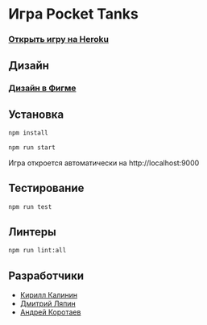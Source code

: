 # Игра Pocket Tanks
### [Открыть игру на Heroku](https://pocketanks.herokuapp.com/)

## Дизайн
### [Дизайн в Фигме](https://www.figma.com/file/VQfJFBznJXtKE6i0qTMfLe/Layout?node-id=0%3A1)

## Установка
<a name="install"></a>
<a name="installstart"></a>
```sh
npm install
```

```sh
npm run start
```

Игра откроется автоматически на http://localhost:9000

## Тестирование
<a name="install"></a>
<a name="installstart"></a>
```sh
npm run test
```

## Линтеры
<a name="install"></a>
<a name="installstart"></a>
```sh
npm run lint:all
```

## Разработчики
<a name="developers"></a>

- [Кирилл Калинин](https://github.com/kirill-kalinin)
- [Дмитрий Ляпин](https://github.com/Pelmenya)
- [Андрей Коротаев](https://github.com/a-k-kord)
